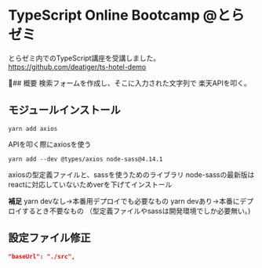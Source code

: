 # TypeScript Online Bootcamp @とらゼミ
とらゼミ内でのTypeScript講座を受講しました。
https://github.com/deatiger/ts-hotel-demo

## 概要
検索フォームを作成し、そこに入力された文字列で
楽天APIを叩く。

## モジュールインストール

```
yarn add axios
```
APIを叩く際にaxiosを使う

```
yarn add --dev @types/axios node-sass@4.14.1
```
axiosの型定義ファイルと、sassを使うためのライブラリ
node-sassの最新版はreactに対応していないためverを下げてインストール

**補足**
yarn devなし→本番用デプロイでも必要なもの
yarn devあり→本番にデプロイするとき不要なもの
（型定義ファイルやsassは開発環境でしか必要無い。)

## 設定ファイル修正

```tsconsifg.json
"baseUrl": "./src",
```
